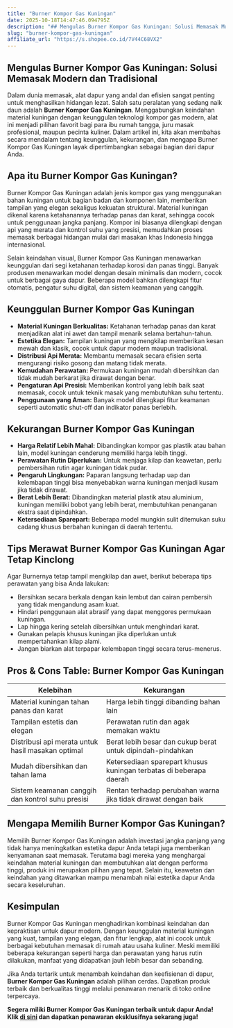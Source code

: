 ```yaml
---
title: "Burner Kompor Gas Kuningan"
date: 2025-10-18T14:47:46.094795Z
description: "## Mengulas Burner Kompor Gas Kuningan: Solusi Memasak Modern dan Tradisional..."
slug: "burner-kompor-gas-kuningan"
affiliate_url: "https://s.shopee.co.id/7V44C68VX2"
---
```

## Mengulas Burner Kompor Gas Kuningan: Solusi Memasak Modern dan Tradisional

Dalam dunia memasak, alat dapur yang andal dan efisien sangat penting untuk menghasilkan hidangan lezat. Salah satu peralatan yang sedang naik daun adalah **Burner Kompor Gas Kuningan**. Menggabungkan keindahan material kuningan dengan keunggulan teknologi kompor gas modern, alat ini menjadi pilihan favorit bagi para ibu rumah tangga, juru masak profesional, maupun pecinta kuliner. Dalam artikel ini, kita akan membahas secara mendalam tentang keunggulan, kekurangan, dan mengapa Burner Kompor Gas Kuningan layak dipertimbangkan sebagai bagian dari dapur Anda.

## Apa itu Burner Kompor Gas Kuningan?

Burner Kompor Gas Kuningan adalah jenis kompor gas yang menggunakan bahan kuningan untuk bagian badan dan komponen lain, memberikan tampilan yang elegan sekaligus kekuatan struktural. Material kuningan dikenal karena ketahanannya terhadap panas dan karat, sehingga cocok untuk penggunaan jangka panjang. Kompor ini biasanya dilengkapi dengan api yang merata dan kontrol suhu yang presisi, memudahkan proses memasak berbagai hidangan mulai dari masakan khas Indonesia hingga internasional.

Selain keindahan visual, Burner Kompor Gas Kuningan menawarkan keunggulan dari segi ketahanan terhadap korosi dan panas tinggi. Banyak produsen menawarkan model dengan desain minimalis dan modern, cocok untuk berbagai gaya dapur. Beberapa model bahkan dilengkapi fitur otomatis, pengatur suhu digital, dan sistem keamanan yang canggih.

## Keunggulan Burner Kompor Gas Kuningan

- **Material Kuningan Berkualitas:** Ketahanan terhadap panas dan karat menjadikan alat ini awet dan tampil menarik selama bertahun-tahun.
- **Estetika Elegan:** Tampilan kuningan yang mengkilap memberikan kesan mewah dan klasik, cocok untuk dapur modern maupun tradisional.
- **Distribusi Api Merata:** Membantu memasak secara efisien serta mengurangi risiko gosong dan matang tidak merata.
- **Kemudahan Perawatan:** Permukaan kuningan mudah dibersihkan dan tidak mudah berkarat jika dirawat dengan benar.
- **Pengaturan Api Presisi:** Memberikan kontrol yang lebih baik saat memasak, cocok untuk teknik masak yang membutuhkan suhu tertentu.
- **Penggunaan yang Aman:** Banyak model dilengkapi fitur keamanan seperti automatic shut-off dan indikator panas berlebih.

## Kekurangan Burner Kompor Gas Kuningan

- **Harga Relatif Lebih Mahal:** Dibandingkan kompor gas plastik atau bahan lain, model kuningan cenderung memiliki harga lebih tinggi.
- **Perawatan Rutin Diperlukan:** Untuk menjaga kilap dan keawetan, perlu pembersihan rutin agar kuningan tidak pudar.
- **Pengaruh Lingkungan:** Paparan langsung terhadap uap dan kelembapan tinggi bisa menyebabkan warna kuningan menjadi kusam jika tidak dirawat.
- **Berat Lebih Berat:** Dibandingkan material plastik atau aluminium, kuningan memiliki bobot yang lebih berat, membutuhkan penanganan ekstra saat dipindahkan.
- **Ketersediaan Sparepart:** Beberapa model mungkin sulit ditemukan suku cadang khusus berbahan kuningan di daerah tertentu.

## Tips Merawat Burner Kompor Gas Kuningan Agar Tetap Kinclong

Agar Burnernya tetap tampil mengkilap dan awet, berikut beberapa tips perawatan yang bisa Anda lakukan:

- Bersihkan secara berkala dengan kain lembut dan cairan pembersih yang tidak mengandung asam kuat.
- Hindari penggunaan alat abrasif yang dapat menggores permukaan kuningan.
- Lap hingga kering setelah dibersihkan untuk menghindari karat.
- Gunakan pelapis khusus kuningan jika diperlukan untuk mempertahankan kilap alami.
- Jangan biarkan alat terpapar kelembapan tinggi secara terus-menerus.

## Pros & Cons Table: Burner Kompor Gas Kuningan

| Kelebihan                                                | Kekurangan                                               |
|-----------------------------------------------------------|-----------------------------------------------------------|
| Material kuningan tahan panas dan karat                   | Harga lebih tinggi dibanding bahan lain                  |
| Tampilan estetis dan elegan                              | Perawatan rutin dan agak memakan waktu                   |
| Distribusi api merata untuk hasil masakan optimal        | Berat lebih besar dan cukup berat untuk dipindah-pindahkan |
| Mudah dibersihkan dan tahan lama                         | Ketersediaan sparepart khusus kuningan terbatas di beberapa daerah |
| Sistem keamanan canggih dan kontrol suhu presisi        | Rentan terhadap perubahan warna jika tidak dirawat dengan baik |

## Mengapa Memilih Burner Kompor Gas Kuningan?

Memilih Burner Kompor Gas Kuningan adalah investasi jangka panjang yang tidak hanya meningkatkan estetika dapur Anda tetapi juga memberikan kenyamanan saat memasak. Terutama bagi mereka yang menghargai keindahan material kuningan dan membutuhkan alat dengan performa tinggi, produk ini merupakan pilihan yang tepat. Selain itu, keawetan dan keindahan yang ditawarkan mampu menambah nilai estetika dapur Anda secara keseluruhan.

## Kesimpulan

Burner Kompor Gas Kuningan menghadirkan kombinasi keindahan dan kepraktisan untuk dapur modern. Dengan keunggulan material kuningan yang kuat, tampilan yang elegan, dan fitur lengkap, alat ini cocok untuk berbagai kebutuhan memasak di rumah atau usaha kuliner. Meski memiliki beberapa kekurangan seperti harga dan perawatan yang harus rutin dilakukan, manfaat yang didapatkan jauh lebih besar dan sebanding.

Jika Anda tertarik untuk menambah keindahan dan keefisienan di dapur, **Burner Kompor Gas Kuningan** adalah pilihan cerdas. Dapatkan produk terbaik dan berkualitas tinggi melalui penawaran menarik di toko online terpercaya.

**Segera miliki Burner Kompor Gas Kuningan terbaik untuk dapur Anda! Klik [di sini](https://s.shopee.co.id/7V44C68VX2) dan dapatkan penawaran eksklusifnya sekarang juga!**
